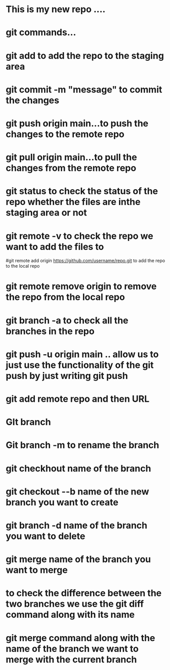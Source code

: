 # This is my new repo ....

# git commands...

# git add to add the repo to the staging area

# git commit -m "message" to commit the changes

# git push origin main...to push the changes to the remote repo

# git pull origin main...to pull the changes from the remote repo

# git status to check the status of the repo whether the files are inthe staging area or not


# git remote -v to check the repo we want to add the files to 

#git remote add origin https://github.com/username/repo.git to add the repo to the local repo

# git remote remove origin to remove the repo from the local repo


# git branch -a to check all the branches in the repo


# git push -u origin main .. allow us to just use the functionality of the git push by just writing git push


# git add remote repo and then URL


# GIt branch

# Git branch -m to rename the branch

# git checkhout name of the branch

# git checkout --b name of the new branch you want to create

# git branch -d name of the branch you want to delete


# git merge name of the branch you want to merge



# to check the difference between the two branches we use the git diff command along with its name

# git merge command along with the name of the branch we want to merge with the current branch


